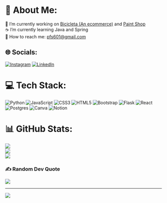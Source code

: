 # 💫 About Me:
🔭 I’m currently working on [Bicicleta (An ecommerce)](https://github.com/palomasoltys/bicicleta) and [Paint Shop](https://github.com/paint-shop-project/PaintShop)<br>☕ I’m currently learning Java and Spring<br>📧 How to reach me: pfs601@gmail.com


## 🌐 Socials:
[![Instagram](https://img.shields.io/badge/Instagram-%23E4405F.svg?logo=Instagram&logoColor=white)](https://instagram.com/palomasoltys) [![LinkedIn](https://img.shields.io/badge/LinkedIn-%230077B5.svg?logo=linkedin&logoColor=white)](https://linkedin.com/in/palomasoltys) 

# 💻 Tech Stack:
![Python](https://img.shields.io/badge/python-3670A0?style=for-the-badge&logo=python&logoColor=ffdd54) ![JavaScript](https://img.shields.io/badge/javascript-%23323330.svg?style=for-the-badge&logo=javascript&logoColor=%23F7DF1E) ![CSS3](https://img.shields.io/badge/css3-%231572B6.svg?style=for-the-badge&logo=css3&logoColor=white) ![HTML5](https://img.shields.io/badge/html5-%23E34F26.svg?style=for-the-badge&logo=html5&logoColor=white) ![Bootstrap](https://img.shields.io/badge/bootstrap-%23563D7C.svg?style=for-the-badge&logo=bootstrap&logoColor=white) ![Flask](https://img.shields.io/badge/flask-%23000.svg?style=for-the-badge&logo=flask&logoColor=white) ![React](https://img.shields.io/badge/react-%2320232a.svg?style=for-the-badge&logo=react&logoColor=%2361DAFB) ![Postgres](https://img.shields.io/badge/postgres-%23316192.svg?style=for-the-badge&logo=postgresql&logoColor=white) ![Canva](https://img.shields.io/badge/Canva-%2300C4CC.svg?style=for-the-badge&logo=Canva&logoColor=white) ![Notion](https://img.shields.io/badge/Notion-%23000000.svg?style=for-the-badge&logo=notion&logoColor=white)
# 📊 GitHub Stats:
![](https://github-readme-stats.vercel.app/api?username=palomasoltys&theme=onedark&hide_border=false&include_all_commits=false&count_private=false)<br/>
![](https://github-readme-streak-stats.herokuapp.com/?user=palomasoltys&theme=onedark&hide_border=false)<br/>
![](https://github-readme-stats.vercel.app/api/top-langs/?username=palomasoltys&theme=onedark&hide_border=false&include_all_commits=false&count_private=false&layout=compact)

### ✍️ Random Dev Quote
![](https://quotes-github-readme.vercel.app/api?type=horizontal&theme=radical)

---
[![](https://visitcount.itsvg.in/api?id=palomasoltys&icon=0&color=0)](https://visitcount.itsvg.in)

